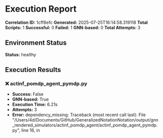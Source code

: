 # Execution Report

**Correlation ID:** 1cff8efc
**Generated:** 2025-07-25T16:14:58.319118
**Total Scripts:** 1
**Successful:** 0
**Failed:** 1
**GNN-based:** 0
**Total Attempts:** 3

## Environment Status

**Status:** healthy

## Execution Results

### ❌ actinf_pomdp_agent_pymdp.py
- **Success:** False
- **GNN-based:** True
- **Execution Time:** 6.21s
- **Attempts:** 3
- **Error:** dependency_missing: Traceback (most recent call last):
  File "/Users/4d/Documents/GitHub/GeneralizedNotationNotation/output/gnn_rendered_simulators/actinf_pomdp_agent/actinf_pomdp_agent_pymdp.py", line 16, in <module>
 

